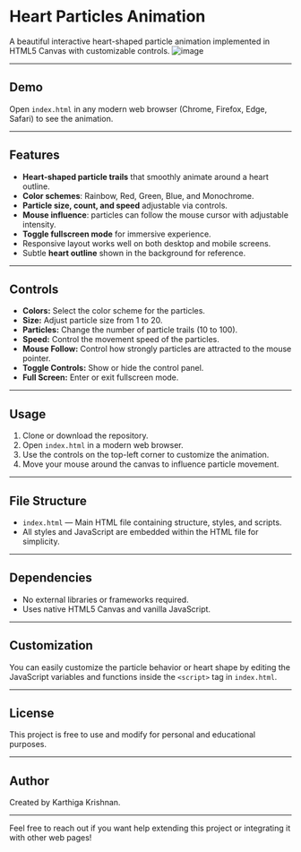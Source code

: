 # Heart Particles Animation

A beautiful interactive heart-shaped particle animation implemented in HTML5 Canvas with customizable controls.
                      ![image](https://github.com/user-attachments/assets/6a526de6-4b7a-4fa7-a091-222f61178c56)



---

## Demo

Open `index.html` in any modern web browser (Chrome, Firefox, Edge, Safari) to see the animation.

---

## Features

- **Heart-shaped particle trails** that smoothly animate around a heart outline.
- **Color schemes**: Rainbow, Red, Green, Blue, and Monochrome.
- **Particle size, count, and speed** adjustable via controls.
- **Mouse influence**: particles can follow the mouse cursor with adjustable intensity.
- **Toggle fullscreen mode** for immersive experience.
- Responsive layout works well on both desktop and mobile screens.
- Subtle **heart outline** shown in the background for reference.

---

## Controls

- **Colors:** Select the color scheme for the particles.
- **Size:** Adjust particle size from 1 to 20.
- **Particles:** Change the number of particle trails (10 to 100).
- **Speed:** Control the movement speed of the particles.
- **Mouse Follow:** Control how strongly particles are attracted to the mouse pointer.
- **Toggle Controls:** Show or hide the control panel.
- **Full Screen:** Enter or exit fullscreen mode.

---

## Usage

1. Clone or download the repository.
2. Open `index.html` in a modern web browser.
3. Use the controls on the top-left corner to customize the animation.
4. Move your mouse around the canvas to influence particle movement.

---

## File Structure

- `index.html` — Main HTML file containing structure, styles, and scripts.
- All styles and JavaScript are embedded within the HTML file for simplicity.

---

## Dependencies

- No external libraries or frameworks required.
- Uses native HTML5 Canvas and vanilla JavaScript.

---

## Customization

You can easily customize the particle behavior or heart shape by editing the JavaScript variables and functions inside the `<script>` tag in `index.html`.

---

## License

This project is free to use and modify for personal and educational purposes.

---

## Author

Created by Karthiga Krishnan.

---

Feel free to reach out if you want help extending this project or integrating it with other web pages!
